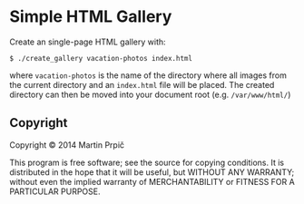 Simple HTML Gallery
===================

Create an single-page HTML gallery with:

    $ ./create_gallery vacation-photos index.html

where `vacation-photos` is the name of the directory where all images from the current directory and an `index.html` file will be placed. The created directory can then be moved into your document root (e.g. `/var/www/html/`)

## Copyright

Copyright © 2014 Martin Prpič

This program is free software; see the source for copying conditions. It is distributed in the hope that it will be useful, but WITHOUT ANY WARRANTY; without even the implied warranty of MERCHANTABILITY or FITNESS FOR A PARTICULAR PURPOSE.
